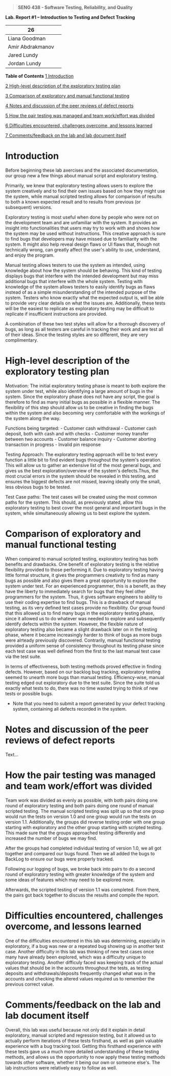 >   **SENG 438 - Software Testing, Reliability, and Quality**

**Lab. Report \#1 – Introduction to Testing and Defect Tracking**

| 26     |   |
|-----------------|---|
| Liana Goodman |   |
| Amir Abdrakmanov   |   |
| Jared Lundy |   |
| Jordan Lundy | |

**Table of Contents**
[1 Introduction](#_Toc439194677)

[2 High-level description of the exploratory testing plan](#_Toc439194678)

[3 Comparison of exploratory and manual functional testing](#_Toc439194679)

[4 Notes and discussion of the peer reviews of defect reports](#_Toc439194680)

[5 How the pair testing was managed and team work/effort was
divided](#_Toc439194681)

[6 Difficulties encountered, challenges overcome, and lessons
learned](#_Toc439194682)

[7 Comments/feedback on the lab and lab document itself](#_Toc439194683)

# Introduction

Before beginning these lab axercises and the associated documentation, our group new a few things about manual script and exploratory testing.

Primarily, we knew that exploratory testing allows users to explore the system creatively and to find their own issues based on how they might use the system, while manual scripted testing allows for comparison of results to both a known expected result and to results from previous (or subsequent) versions.

Exploratory testing is most useful when done by people who were not on the development team and are unfamiliar with the system. It provides an insight into functionalities that users may try to work with and shows how the system may be used without instructions. This creative approach is sure to find bugs that developers may have missed due to familiarity with the system. It might also help reveal design flaws or UI flaws that, though not technically wrong, can greatly affect the user's ability to use, understand, and enjoy the program.

Manual testing allows testers to use the system as intended, using knowledge about how the system should be behaving. This kind of testing displays bugs that interfere with the intended development but may miss additional bugs that interfere with the whole system. Testing with knowledge of the system allows testers to easily identify bugs as flaws instead of as a simple misunderstanding of the intended purpose of the system. Testers who know exactly what the expected output is, will be able to provide very clear details on what the issues are. Additionally, these tests will be the easiest to replicate as exploratory testing may be difficult to replicate if insufficient instructions are provided.

A combination of these two test styles will allow for a thorough discovery of bugs, as long as all testers are careful in tracking their work and are test all of their ideas. Since the testing styles are so different, they are very complimentary.
# High-level description of the exploratory testing plan

Motivation:
	The initial exploratory testing phase is meant to both explore the system under test, while also identifying a large amount of bugs in the system.
	Since the exploratory phase does not have any script, the goal is therefore to find as many initial bugs as possible in a flexible manner.
	The flexibility of this step should allow us to be creative in finding the bugs within the system and also becoming very comfortable with the workings
	of the system along the way.

Functions being targeted:
	- Customer cash withdrawal
	- Customer cash deposit, both with cash and with checks
	- Customer money transfer between two accounts
	- Customer balance inquiry
	- Customer aborting transaction in progress
	- Invalid pin response


Testing Approach:
	The exploratory testing approach will be to test every function a little bit to find evident bugs throughout the
	system's operation. This will allow us to gather an extensive list of the most general bugs, and gives us the best
	exploration/overview of the system's defects.Thus, the most crucial errors in the system should be revealed in this testing, 
	and ensures the biggest defects are not missed, leaving ideally only the small, less obvious bugs to be tested.

Test Case paths:
	The test cases will be created using the most common paths for the system. This should, as previously stated, allow this exploratory testing
	to best cover the most general and important bugs in the system, while simultaneously allowing us to best explore the system.

# Comparison of exploratory and manual functional testing

When compared to manual scripted testing, exploratory testing has both benefits and drawbacks. One benefit of exploratory testing is the relative flexibility provided to 
those performing it. Due to exploratory testing having little formal structure, it gives the programmers creativity to find as many bugs as possible and also gives them a great opportunity 
to explore the system under test. For an experienced programmer, this is a benefit, as they have the liberty to immediately search for bugs that they feel other programmers for the system. Thus, it gives 
software engineers to ability to use their coding expertise to find bugs. This is a drawback of manual testing, as its very defined test cases provide no flexibility. Our group found that this allowed us to find many bugs in the exploratory testing phase, since it allowed us to do whatever was needed to explore and subsequently identify defects within the system.
However, the flexible nature of exploratory testing also became a slight drawback later on in the testing phase, where it became increasingly harder to think of bugs as more bugs were alrteady previously discovered. Contrarily, manual functional testing provided a uniform sense of consistency 
throughout its testing phase since each test case was well defined from the first to the last manual test case via the test suite.

In terms of effectiveness, both testing methods proved effective in finding defects. However, based on our backlog bug tracking, exploratory testing seemed to unearth more bugs than manual testing. 
Efficiency-wise, manual testing edged out exploratory due to the test suite. Since the suite told us exactly what tests to do, there was no time wasted trying to think of new tests or possible bugs.

-   Note that you need to submit a report generated by your defect tracking
    system, containing all defects recorded in the system.

# Notes and discussion of the peer reviews of defect reports

Text…

# How the pair testing was managed and team work/effort was divided 
Team work was divided as evenly as possible, with both pairs doing one round of exploratory testing and both pairs doing one round of manual scripted testing. The manual scripted testing was split up so that one group would run the tests on version 1.0 and one group would run the tests on version 1.1. Additionally, the groups did reverse testing order with one group starting with exploratory and the other group starting with scripted testing. This made sure that the groups approached testing differently and increased the number of bugs we may find.

After the groups had completed individual testing of version 1.0, we all got together and compared our bugs found. Then we all added the bugs to BackLog to ensure our bugs were properly tracked.

Following our logging of bugs, we broke back into pairs to do a second round of exploratory testing with greater knowledge of the system and some ideas of features which may need to be explored more.

Afterwards, the scripted testing of version 1.1 was completed. From there, the pairs got back together to discuss the results and compile the report.

# Difficulties encountered, challenges overcome, and lessons learned

One of the difficulties encountered in this lab was determining, especially in exploratory, if a bug was new or a repeated bug showing up in another test case.
Another difficulty in this lab was thinking of new test cases once many have already been explored, which was a difficulty unique to exploratory testing.
Another difficuly faced was keeping track of the actual values that should be in the accounts throughout the tests, as testing deposits and withdrawals/deposits frequently changed what was in the accounts and checking the altered values required us to remember the previous correct value.


# Comments/feedback on the lab and lab document itself

Overall, this lab was useful because not only did it explain in detail exploratory, manual scripted and regression testing, but it allowed us to actually perform iterations of these tests firsthand, as well as gain valuable
experience with a bug tracking tool. Getting this firsthand experience with these tests gave us a much more detailed understanding of these testing methods, and allows us the opportunity to now apply these testing methods towards other software, whether it being our own or someone else's.
The lab instructions were relatively easy to follow as well.

